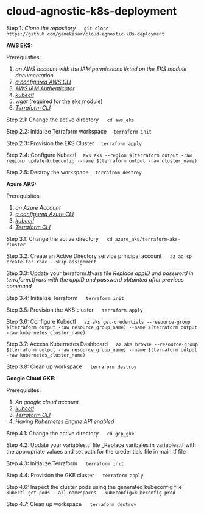 # cloud-agnostic-k8s-deployment

Step 1: *Clone the repository* 
        &emsp; ```git clone https://github.com/ganekasar/cloud-agnostic-k8s-deployment```

**AWS EKS:**

Prerequisties:
1. *an AWS account with the IAM permissions listed on the EKS module documentation*
2. [*a configured AWS CLI*](https://docs.aws.amazon.com/cli/latest/userguide/install-cliv2-mac.html) 
3. [*AWS IAM Authenticator*](https://docs.aws.amazon.com/eks/latest/userguide/install-aws-iam-authenticator.html)
4. [*kubectl*](https://kubernetes.io/docs/tasks/tools/install-kubectl/) 
5. [*wget*](https://www.gnu.org/software/wget/) (required for the eks module) 
6. [*Terraform CLI*](https://learn.hashicorp.com/tutorials/terraform/install-cli) 

Step 2.1: Change the active directory  &emsp; ```cd aws_eks```
          
Step 2.2: Initialize Terraform workspace &emsp;```terraform init```
           
Step 2.3: Provision the EKS Cluster  &emsp;```terraform apply```

Step 2.4: Configure Kubectl &emsp;```aws eks --region $(terraform output -raw region) update-kubeconfig --name $(terraform output -raw cluster_name)```
          
Step 2.5: Destroy the workspace &emsp;```terrafrom destroy```
          
**Azure AKS:**

Prerequisites:
1. *an Azure Account*
2. *[a configured Azure CLI](https://docs.microsoft.com/en-us/cli/azure/install-azure-cli?view=azure-cli-latest)*
3. [*kubectl*](https://kubernetes.io/docs/tasks/tools/install-kubectl/) 
4. [*Terraform CLI*](https://learn.hashicorp.com/tutorials/terraform/install-cli) 

Step 3.1: Change the active directory  &emsp; ``cd azure_aks/terraform-aks-cluster``
          
Step 3.2: Create an Active Directory service principal account  &emsp; ``az ad sp create-for-rbac --skip-assignment``

Step 3.3: Update your terraform.tfvars file 
          _Replace appID and password in terraform.tfvars with the appID and password obtainted after previous command_

Step 3.4: Initialize Terraform  &emsp; ``terraform init``

Step 3.5: Provision the AKS cluster  &emsp; ``terraform apply``

Step 3.6: Configure Kubectl  &emsp; ``az aks get-credentials --resource-group $(terraform output -raw resource_group_name) --name $(terraform output -raw kubernetes_cluster_name)``

Step 3.7: Access Kubernetes Dashboard  &emsp; ``az aks browse --resource-group $(terraform output -raw resource_group_name) --name $(terraform output -raw kubernetes_cluster_name)``

Step 3.8: Clean up workspace  &emsp; ``terraform destroy``

**Google Cloud GKE:**

Prerequisites:
1. *An google cloud account*
2. *[kubectl](https://kubernetes.io/docs/tasks/tools/install-kubectl/)* 
3. *[Terraform CLI](https://learn.hashicorp.com/tutorials/terraform/install-cli)* 
4. *Having Kubernetes Engine API enabled*

Step 4.1: Change the active directory &emsp; ``cd gcp_gke``
          
Step 4.2: Update your variables.tf file
          _Replace varibales in variables.tf with the appropriate values and set path for the credentials file in main.tf file

Step 4.3: Initialize Terraform &emsp; ``terraform init``

Step 4.4: Provision the GKE cluster &emsp; ``terraform apply``

Step 4.6: Inspect the cluster pods using the generated kubeconfig file &emsp; ``kubectl get pods --all-namespaces --kubeconfig=kubeconfig-prod``

Step 4.7: Clean up workspace &emsp; ``terraform destroy``
